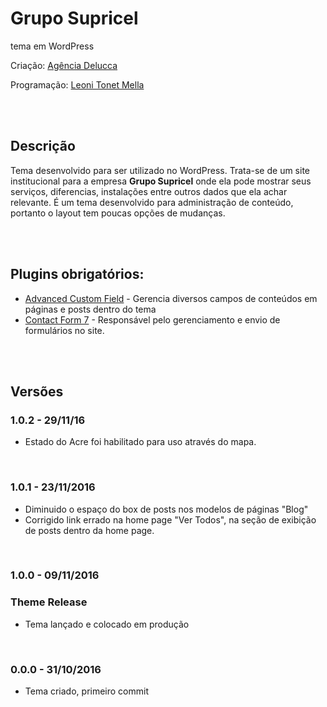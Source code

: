 # Grupo Supricel
tema em WordPress

Criação: [Agência Delucca](http://www.agenciadelucca.com.br)

Programação: [Leoni Tonet Mella](http://leonimella.com)

<br>
<br>

## Descrição

Tema desenvolvido para ser utilizado no WordPress. Trata-se de um site institucional para a empresa __Grupo Supricel__ onde ela pode mostrar seus serviços, diferencias, instalações entre outros dados que ela achar relevante.
É um tema desenvolvido para administração de conteúdo, portanto o layout tem poucas opções de mudanças.

<br>
<br>

## Plugins obrigatórios:

* [Advanced Custom Field](https://wordpress.org/plugins/advanced-custom-fields/) - Gerencia diversos campos de conteúdos em páginas e posts dentro do tema
* [Contact Form 7](https://wordpress.org/plugins/contact-form-7/) - Responsável pelo gerenciamento e envio de formulários no site.

<br>
<br>

## Versões

### 1.0.2 - 29/11/16
* Estado do Acre foi habilitado para uso através do mapa.

<br>

### 1.0.1 - 23/11/2016
* Diminuido o espaço do box de posts nos modelos de páginas "Blog"
* Corrigido link errado na home page "Ver Todos", na seção de exibição de posts dentro da home page.

<br>

### 1.0.0 - 09/11/2016
### Theme Release
* Tema lançado e colocado em produção

<br>

### 0.0.0 - 31/10/2016
* Tema criado, primeiro commit
